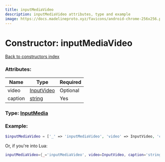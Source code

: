 ```yaml
---
title: inputMediaVideo
description: inputMediaVideo attributes, type and example
image: https://docs.madelineproto.xyz/favicons/android-chrome-256x256.png
---
```

# Constructor: inputMediaVideo  
[Back to constructors index](index.md)



### Attributes:

| Name     |    Type       | Required |
|----------|---------------|----------|
|video|[InputVideo](../types/InputVideo.md) | Optional|
|caption|[string](../types/string.md) | Yes|



### Type: [InputMedia](../types/InputMedia.md)


### Example:

```php
$inputMediaVideo = ['_' => 'inputMediaVideo', 'video' => InputVideo, 'caption' => 'string'];
```  


Or, if you're into Lua:

```lua
inputMediaVideo={_='inputMediaVideo', video=InputVideo, caption='string'}

```


